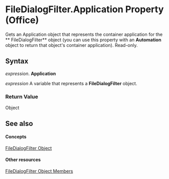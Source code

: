 
# FileDialogFilter.Application Property (Office)

Gets an Application object that represents the container application for the ** FileDialogFilter** object (you can use this property with an **Automation** object to return that object's container application). Read-only.


## Syntax

 _expression_. **Application**

 _expression_ A variable that represents a **FileDialogFilter** object.


### Return Value

Object


## See also


#### Concepts


[FileDialogFilter Object](ff53a25a-0341-e761-01ef-6812ac9d64de.md)
#### Other resources


[FileDialogFilter Object Members](1dc53857-3ef2-37a7-1a89-83a5fe42823a.md)

